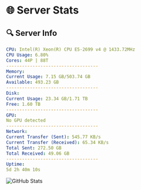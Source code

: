 # 🌐 Server Stats
## 🔍 Server Info
```yaml
CPU: Intel(R) Xeon(R) CPU E5-2699 v4 @ 1433.72MHz
CPU Usage: 6.80%
Cores: 44P | 88T
-----------------------------------
Memory:
Current Usage: 7.15 GB/503.74 GB
Available: 493.23 GB
-----------------------------------
Disk:
Current Usage: 23.34 GB/1.71 TB
Free: 1.60 TB
-----------------------------------
GPU:
No GPU detected
-----------------------------------
Network:
Current Transfer (Sent): 545.77 KB/s
Current Transfer (Received): 65.34 KB/s
Total Sent: 272.50 GB
Total Received: 49.06 GB
-----------------------------------
Uptime:
5d 2h 40m 10s
```
![GitHub Stats](https://img.shields.io/badge/Updated-2025-04-24_19:48:58-blue)